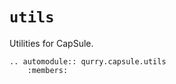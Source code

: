 # `utils`

Utilities for CapSule.

```{eval-rst}
.. automodule:: qurry.capsule.utils
    :members:
```
